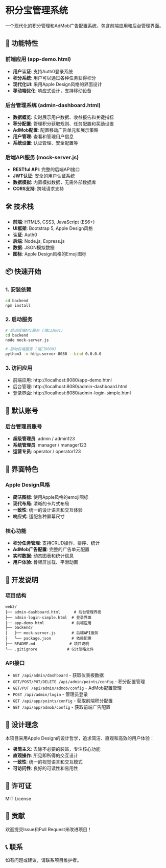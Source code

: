 # 积分宝管理系统

一个现代化的积分管理和AdMob广告配置系统，包含前端应用和后台管理界面。

## 🚀 功能特性

### 前端应用 (app-demo.html)
- **用户认证**: 支持Auth0登录系统
- **积分系统**: 用户可以通过各种任务获得积分
- **现代化UI**: 采用Apple Design风格的界面设计
- **移动端优化**: 响应式设计，支持移动设备

### 后台管理系统 (admin-dashboard.html)
- **数据概览**: 实时展示用户数据、收益报告和关键指标
- **积分配置**: 管理积分获取规则、任务配置和奖励设置
- **AdMob配置**: 配置移动广告单元和展示策略
- **用户管理**: 查看和管理用户信息
- **系统设置**: 认证管理、安全配置等

### 后端API服务 (mock-server.js)
- **RESTful API**: 完整的后端API接口
- **JWT认证**: 安全的用户认证系统
- **数据模拟**: 内置模拟数据，无需外部数据库
- **CORS支持**: 跨域请求支持

## 🛠️ 技术栈

- **前端**: HTML5, CSS3, JavaScript (ES6+)
- **UI框架**: Bootstrap 5, Apple Design风格
- **认证**: Auth0
- **后端**: Node.js, Express.js
- **数据**: JSON模拟数据
- **图标**: Apple Design风格的Emoji图标

## 📦 快速开始

### 1. 安装依赖
```bash
cd backend
npm install
```

### 2. 启动服务
```bash
# 启动后端API服务 (端口3001)
cd backend
node mock-server.js

# 启动前端服务 (端口8080)
python3 -m http.server 8080 --bind 0.0.0.0
```

### 3. 访问应用
- 前端应用: http://localhost:8080/app-demo.html
- 后台管理: http://localhost:8080/admin-dashboard.html
- 登录界面: http://localhost:8080/admin-login-simple.html

## 🔐 默认账号

### 后台管理员账号
- **超级管理员**: admin / admin123
- **系统管理员**: manager / manager123
- **运营专员**: operator / operator123

## 📱 界面特色

### Apple Design风格
- **简洁图标**: 使用Apple风格的emoji图标
- **现代布局**: 清晰的卡片式布局
- **一致性**: 统一的设计语言和交互体验
- **响应式**: 适配各种屏幕尺寸

### 核心功能
- **积分任务管理**: 支持CRUD操作、排序、统计
- **AdMob广告配置**: 完整的广告单元配置
- **实时数据**: 动态图表和统计信息
- **用户体验**: 骨架屏加载、平滑动画

## 🔧 开发说明

### 项目结构
```
web3/
├── admin-dashboard.html      # 后台管理界面
├── admin-login-simple.html  # 登录界面
├── app-demo.html            # 前端应用
├── backend/
│   ├── mock-server.js       # 后端API服务
│   └── package.json         # 依赖配置
├── README.md               # 项目说明
└── .gitignore             # Git忽略文件
```

### API接口
- `GET /api/admin/dashboard` - 获取仪表板数据
- `GET/POST/PUT/DELETE /api/admin/points/config` - 积分配置管理
- `GET/PUT /api/admin/admob/config` - AdMob配置管理
- `POST /api/admin/login` - 管理员登录
- `GET /api/app/points/config` - 获取前端积分配置
- `GET /api/app/admob/config` - 获取前端广告配置

## 🎨 设计理念

本项目采用Apple Design的设计哲学，追求简洁、直观和高效的用户体验：

- **极简主义**: 去除不必要的装饰，专注核心功能
- **直观操作**: 所见即所得的交互设计
- **一致性**: 统一的视觉语言和交互模式
- **可访问性**: 良好的可读性和易用性

## 📄 许可证

MIT License

## 🤝 贡献

欢迎提交Issue和Pull Request来改进项目！

## 📞 联系

如有问题或建议，请联系项目维护者。